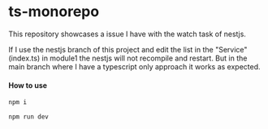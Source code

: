# ts-monorepo

This repository showcases a issue I have with the watch task of nestjs.

If I use the nestjs branch of this project and edit the list in the "Service" (index.ts) in module1 the nestjs will not recompile and restart.
But in the main branch where I have a typescript only approach it works as expected.

#### How to use

```bash
npm i
```

```bash
npm run dev
```




